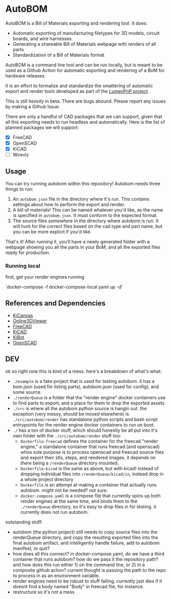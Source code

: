 # AutoBOM

AutoBOM is a Bill of Materials exporting and rendering tool. It does:

- Automatic exporting of manufacturing filetypes for 3D models, circuit boards, and wire harnesses
- Generating a shareable Bill of Materials webpage with renders of all parts
- Standardization of a Bill of Materials format

AutoBOM is a command line tool and can be run locally, but is meant to be used as a Github Action for automatic exporting and rendering of a BoM for hardware releases.

It is an effort to formalize and standardize the smattering of automatic export and render tools developed as part of the [LumenPnP project](https://github.com/opulo-inc/lumenpnp).

This is still *heavily* in beta. There are bugs abound. Please report any issues by making a Github Issue.

There are only a handful of CAD packages that we can support, given that all this exporting needs to run headless and automatically. Here is the list of planned packages we will support:

- [x] FreeCAD
- [x] OpenSCAD
- [x] KiCAD
- [ ] Wireviz

## Usage

You can try running autobom within this repository! Autobom needs three things to run:

1. An `autobom.json` file in the directory where it's run. This contains settings about how to perform the export and render.
2. A bill of materials! This can be named whatever you'd like, as the name is specified in `autobom.json`. It must conform to the expected format.
3. The source files *somewhere* in the directory where autobom is run. It will hunt for the correct files based on the cad type and part name, but you can be more explicit if you'd like.

That's it! After running it, you'll have a newly generated folder with a webpage showing you all the parts in your BoM, and all the exported files ready for production.

### Running local

first, get your render engines running

`docker-compose -f docker-compose-local.yaml up -d'


## References and Dependencies

- [KiCanvas](https://kicanvas.org/)
- [Online3DViewer](https://github.com/kovacsv/Online3DViewer)
- [FreeCAD](https://github.com/FreeCAD/FreeCAD)
- [KiCAD](https://gitlab.com/kicad/code/kicad)
- [KiBot](https://github.com/INTI-CMNB/KiBot)
- [OpenSCAD](https://github.com/openscad/openscad/)

## DEV

ok so right now this is kind of a mess. here's a breakdown of what's what:

- `./example` is a fake project that is used for testing autobom. it has a bom.json (used for listing parts), autobom.json (used for config), and some source.
- `./renderQueue` is a folder that the "render engine" docker containers use to find parts to export, and a place for them to drop the exported assets
- `./src` is where all the autobom python source is hangin out. the exception (very messy, should be moved elsewhere) is `./src/autobom/render` has standalone python scripts and bash script entrypoints for the render engine docker containers to run on boot.
- `./` has a ton of docker stuff, which should honestly be all put into it's own folder with the `./src/autobom/render` stuff too:
  - `Dockerfile-freecad` defines the container for the freecad "render engine," a standalone container that runs freecad (and openscad) whos sole purpose is to process openscad and freecad source files and export their stls, steps, and rendered images. it depends on there being a `/renderQueue` directory mounted.
  - `Dockerfile-kicad` is the same as above, but with kicad! instead of dropping individual files into `/renderQueue/kicad/in`, instead drop in a whole project directory
  - `Dockerfile` is an attempt at making a container that actually runs autobom. might not be needed? not sure.
  - `docker-compose.yaml` is a compose file that currently spins up both render engines at the same time, and binds them to the `./renderQueue` directory, so it's easy to drop files in for testing. it currently does not run autobom.

outstanding stuff:
- autobom (the python project) still needs to copy source files into the renderQueue directory, and copy the resulting exported files into the final autobom artifact. and intelligently handle failure, add to autobom manifest, or quit?
- how does all this connect? in docker-compose.yaml, do we have a third container that runs autobom? how do we pass it the repository path? and how does this run either 1) on the command line, or 2) in a composite github action? current thought is passing the path to the repo to process in as an environment variable.
- render engines need to be robust to stuff failing, currently just dies if it doesnt find a body named "Body" in freecad file, for instance.
- restructure so it's not a mess